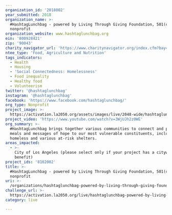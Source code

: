 ```yaml
---
organization_id: '2018002'
year_submitted: 2018
organization_name: >-
  #HashtagLunchbag - powered by Living Through Giving Foundation, 501(c)3
  nonprofit
organization_website: www.hashtaglunchbag.org
ein: '800928421'
zip: '90043'
charity_navigator_url: 'https://www.charitynavigator.org/index.cfm?bay=search.profile&ein=800928421'
ntee_type: 'Food, Agriculture and Nutrition'
tags_indicators:
  - Health
  - Housing
  - 'Social Connectedness: Homelessness'
  - Food inequality
  - Healthy food
  - Volunteerism
twitter: '@hashtaglunchbag'
instagram: '@hashtaglunchbag'
facebook: 'https://www.facebook.com/hashtaglunchbag/'
org_type: Nonprofit
project_image: >-
  https://activation.la2050.org/assets/images/live/2048-wide/hashtaglunchbag-powered-by-living-through-giving-foundation-501c3-nonprofit.jpg
project_video: 'https://www.youtube.com/watch?v=3WjUJh2z0WE'
org_summary: >-
  #HashtagLunchbag brings together various communities to connect and prepare
  meals and messages of hope to our most vulnerable constituents, including the
  homeless and various at-risk shelters.
areas_impacted:
  - >-
    City of Los Angeles (please select only if your project has a citywide
    benefit)
project_ids: '8102002'
title: >-
  #HashtagLunchbag - powered by Living Through Giving Foundation, 501(c)3
  nonprofit
uri: >-
  /organizations/hashtaglunchbag-powered-by-living-through-giving-foundation-501c3-nonprofit/
challenge_url: >-
  https://activation.la2050.org/live/hashtaglunchbag-powered-by-living-through-giving-foundation-501c3-nonprofit/
category: live

---
```

